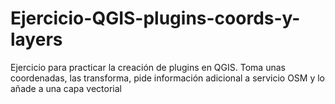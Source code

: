 # Ejercicio-QGIS-plugins-coords-y-layers
Ejercicio para practicar la creación de plugins en QGIS. Toma unas coordenadas, las transforma, pide información adicional a servicio OSM y lo añade a una capa vectorial
